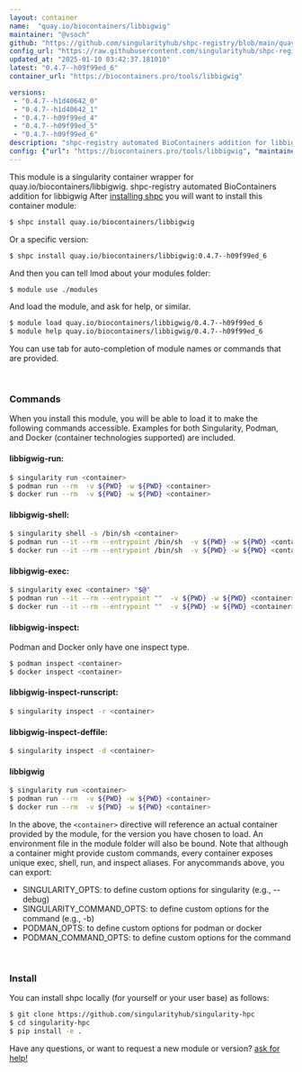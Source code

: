 ```yaml
---
layout: container
name:  "quay.io/biocontainers/libbigwig"
maintainer: "@vsoch"
github: "https://github.com/singularityhub/shpc-registry/blob/main/quay.io/biocontainers/libbigwig/container.yaml"
config_url: "https://raw.githubusercontent.com/singularityhub/shpc-registry/main/quay.io/biocontainers/libbigwig/container.yaml"
updated_at: "2025-01-10 03:42:37.181010"
latest: "0.4.7--h09f99ed_6"
container_url: "https://biocontainers.pro/tools/libbigwig"

versions:
 - "0.4.7--h1d40642_0"
 - "0.4.7--h1d40642_1"
 - "0.4.7--h09f99ed_4"
 - "0.4.7--h09f99ed_5"
 - "0.4.7--h09f99ed_6"
description: "shpc-registry automated BioContainers addition for libbigwig"
config: {"url": "https://biocontainers.pro/tools/libbigwig", "maintainer": "@vsoch", "description": "shpc-registry automated BioContainers addition for libbigwig", "latest": {"0.4.7--h09f99ed_6": "sha256:6c4aa9572df18c264e9b131c43a20889afd73f6bc7b344c53c657fa0c947766c"}, "tags": {"0.4.7--h1d40642_0": "sha256:956927f13965b99fa747854709f47b8c8589d2372c345960063b6b787c202729", "0.4.7--h1d40642_1": "sha256:1a5b4aeef47708bb32e7f9c5e7dc3b6f6d6889ec86d7da702f35655f87350407", "0.4.7--h09f99ed_4": "sha256:0c654cd9f5c0745cfa9ccc06992aa900a013d012816262748e1d3b19191e6129", "0.4.7--h09f99ed_5": "sha256:52339db420eea7de2c46d070d25b7cdb6d3b8e5fce90b32833f4d243a29ce72c", "0.4.7--h09f99ed_6": "sha256:6c4aa9572df18c264e9b131c43a20889afd73f6bc7b344c53c657fa0c947766c"}, "docker": "quay.io/biocontainers/libbigwig"}
---
```


This module is a singularity container wrapper for quay.io/biocontainers/libbigwig.
shpc-registry automated BioContainers addition for libbigwig
After [installing shpc](#install) you will want to install this container module:


```bash
$ shpc install quay.io/biocontainers/libbigwig
```

Or a specific version:

```bash
$ shpc install quay.io/biocontainers/libbigwig:0.4.7--h09f99ed_6
```

And then you can tell lmod about your modules folder:

```bash
$ module use ./modules
```

And load the module, and ask for help, or similar.

```bash
$ module load quay.io/biocontainers/libbigwig/0.4.7--h09f99ed_6
$ module help quay.io/biocontainers/libbigwig/0.4.7--h09f99ed_6
```

You can use tab for auto-completion of module names or commands that are provided.

<br>

### Commands

When you install this module, you will be able to load it to make the following commands accessible.
Examples for both Singularity, Podman, and Docker (container technologies supported) are included.

#### libbigwig-run:

```bash
$ singularity run <container>
$ podman run --rm  -v ${PWD} -w ${PWD} <container>
$ docker run --rm  -v ${PWD} -w ${PWD} <container>
```

#### libbigwig-shell:

```bash
$ singularity shell -s /bin/sh <container>
$ podman run --it --rm --entrypoint /bin/sh  -v ${PWD} -w ${PWD} <container>
$ docker run --it --rm --entrypoint /bin/sh  -v ${PWD} -w ${PWD} <container>
```

#### libbigwig-exec:

```bash
$ singularity exec <container> "$@"
$ podman run --it --rm --entrypoint ""  -v ${PWD} -w ${PWD} <container> "$@"
$ docker run --it --rm --entrypoint ""  -v ${PWD} -w ${PWD} <container> "$@"
```

#### libbigwig-inspect:

Podman and Docker only have one inspect type.

```bash
$ podman inspect <container>
$ docker inspect <container>
```

#### libbigwig-inspect-runscript:

```bash
$ singularity inspect -r <container>
```

#### libbigwig-inspect-deffile:

```bash
$ singularity inspect -d <container>
```



#### libbigwig

```bash
$ singularity run <container>
$ podman run --rm  -v ${PWD} -w ${PWD} <container>
$ docker run --rm  -v ${PWD} -w ${PWD} <container>
```


In the above, the `<container>` directive will reference an actual container provided
by the module, for the version you have chosen to load. An environment file in the
module folder will also be bound. Note that although a container
might provide custom commands, every container exposes unique exec, shell, run, and
inspect aliases. For anycommands above, you can export:

 - SINGULARITY_OPTS: to define custom options for singularity (e.g., --debug)
 - SINGULARITY_COMMAND_OPTS: to define custom options for the command (e.g., -b)
 - PODMAN_OPTS: to define custom options for podman or docker
 - PODMAN_COMMAND_OPTS: to define custom options for the command

<br>

### Install

You can install shpc locally (for yourself or your user base) as follows:

```bash
$ git clone https://github.com/singularityhub/singularity-hpc
$ cd singularity-hpc
$ pip install -e .
```

Have any questions, or want to request a new module or version? [ask for help!](https://github.com/singularityhub/singularity-hpc/issues)